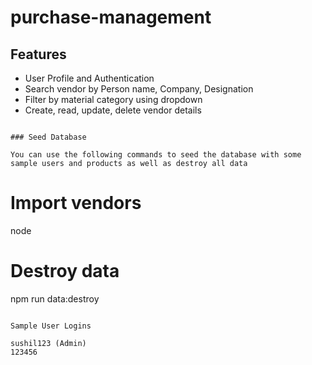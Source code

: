 # purchase-management

## Features

- User Profile and Authentication
- Search vendor by Person name, Company, Designation
- Filter by material category using dropdown
- Create, read, update, delete vendor details

```

### Seed Database

You can use the following commands to seed the database with some sample users and products as well as destroy all data

```
# Import vendors
node 

# Destroy data
npm run data:destroy
```

Sample User Logins

sushil123 (Admin)
123456
```
